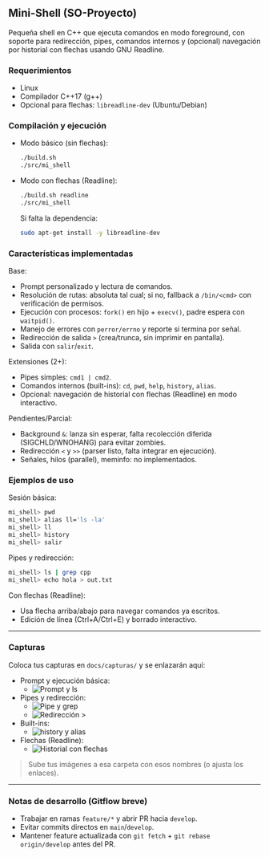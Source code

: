 ## Mini-Shell (SO-Proyecto)

Pequeña shell en C++ que ejecuta comandos en modo foreground, con soporte para redirección, pipes, comandos internos y (opcional) navegación por historial con flechas usando GNU Readline.

### Requerimientos
- Linux
- Compilador C++17 (g++)
- Opcional para flechas: `libreadline-dev` (Ubuntu/Debian)

### Compilación y ejecución
- Modo básico (sin flechas):
  ```bash
  ./build.sh
  ./src/mi_shell
  ```
- Modo con flechas (Readline):
  ```bash
  ./build.sh readline
  ./src/mi_shell
  ```
  Si falta la dependencia:
  ```bash
  sudo apt-get install -y libreadline-dev
  ```

### Características implementadas

Base:
- Prompt personalizado y lectura de comandos.
- Resolución de rutas: absoluta tal cual; si no, fallback a `/bin/<cmd>` con verificación de permisos.
- Ejecución con procesos: `fork()` en hijo + `execv()`, padre espera con `waitpid()`.
- Manejo de errores con `perror/errno` y reporte si termina por señal.
- Redirección de salida `>` (crea/trunca, sin imprimir en pantalla).
- Salida con `salir`/`exit`.

Extensiones (2+):
- Pipes simples: `cmd1 | cmd2`.
- Comandos internos (built-ins): `cd`, `pwd`, `help`, `history`, `alias`.
- Opcional: navegación de historial con flechas (Readline) en modo interactivo.

Pendientes/Parcial:
- Background `&`: lanza sin esperar, falta recolección diferida (SIGCHLD/WNOHANG) para evitar zombies.
- Redirección `<` y `>>` (parser listo, falta integrar en ejecución).
- Señales, hilos (parallel), meminfo: no implementados.

### Ejemplos de uso

Sesión básica:
```bash
mi_shell> pwd
mi_shell> alias ll='ls -la'
mi_shell> ll
mi_shell> history
mi_shell> salir
```

Pipes y redirección:
```bash
mi_shell> ls | grep cpp
mi_shell> echo hola > out.txt
```

Con flechas (Readline):
- Usa flecha arriba/abajo para navegar comandos ya escritos.
- Edición de línea (Ctrl+A/Ctrl+E) y borrado interactivo.

---

### Capturas

Coloca tus capturas en `docs/capturas/` y se enlazarán aquí:

- Prompt y ejecución básica:
  - ![Prompt y ls](docs/capturas/promtppersonalizado.png)
- Pipes y redirección:
  - ![Pipe y grep](docs/capturas/02-pipe-grep.png)
  - ![Redirección >](docs/capturas/03-redireccion-salida.png)
- Built-ins:
  - ![history y alias](docs/capturas/04-history-alias.png)
- Flechas (Readline):
  - ![Historial con flechas](docs/capturas/05-readline-flechas.png)

> Sube tus imágenes a esa carpeta con esos nombres (o ajusta los enlaces).

---

### Notas de desarrollo (Gitflow breve)
- Trabajar en ramas `feature/*` y abrir PR hacia `develop`.
- Evitar commits directos en `main`/`develop`.
- Mantener feature actualizada con `git fetch` + `git rebase origin/develop` antes del PR.